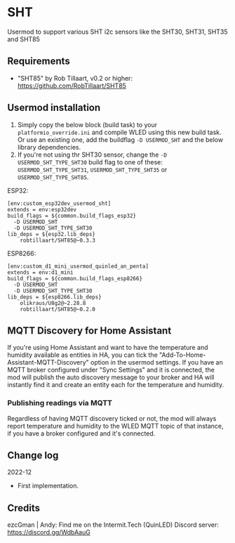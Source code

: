 # SHT
Usermod to support various SHT i2c sensors like the SHT30, SHT31, SHT35 and SHT85

## Requirements
* "SHT85" by Rob Tillaart, v0.2 or higher: https://github.com/RobTillaart/SHT85

## Usermod installation
1. Simply copy the below block (build task) to your `platformio_override.ini` and compile WLED using this new build task. Or use an existing one, add the buildflag `-D USERMOD_SHT` and the below library dependencies.
2. If you're not using thr SHT30 sensor, change the `-D USERMOD_SHT_TYPE_SHT30` build flag to one of these: `USERMOD_SHT_TYPE_SHT31`, `USERMOD_SHT_TYPE_SHT35` or `USERMOD_SHT_TYPE_SHT85`.

ESP32:
```
[env:custom_esp32dev_usermod_sht]
extends = env:esp32dev
build_flags = ${common.build_flags_esp32}
  -D USERMOD_SHT
  -D USERMOD_SHT_TYPE_SHT30
lib_deps = ${esp32.lib_deps}
    robtillaart/SHT85@~0.3.3
```

ESP8266:
```
[env:custom_d1_mini_usermod_quinled_an_penta]
extends = env:d1_mini
build_flags = ${common.build_flags_esp8266}
  -D USERMOD_SHT
  -D USERMOD_SHT_TYPE_SHT30
lib_deps = ${esp8266.lib_deps}
    olikraus/U8g2@~2.28.8
    robtillaart/SHT85@~0.2.0
```

## MQTT Discovery for Home Assistant
If you're using Home Assistant and want to have the temperature and humidity available as entities in HA, you can tick the "Add-To-Home-Assistant-MQTT-Discovery" option in the usermod settings. If you have an MQTT broker configured under "Sync Settings" and it is connected, the mod will publish the auto discovery message to your broker and HA will instantly find it and create an entity each for the temperature and humidity.

### Publishing readings via MQTT
Regardless of having MQTT discovery ticked or not, the mod will always report temperature and humidity to the WLED MQTT topic of that instance, if you have a broker configured and it's connected.

## Change log
2022-12
* First implementation.

## Credits
ezcGman | Andy: Find me on the Intermit.Tech (QuinLED) Discord server: https://discord.gg/WdbAauG